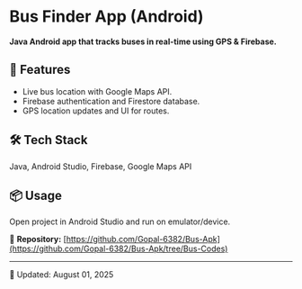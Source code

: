 # Bus Finder App (Android)

**Java Android app that tracks buses in real-time using GPS & Firebase.**

## 🚀 Features
- Live bus location with Google Maps API.
- Firebase authentication and Firestore database.
- GPS location updates and UI for routes.

## 🛠️ Tech Stack
Java, Android Studio, Firebase, Google Maps API

## 📦 Usage
Open project in Android Studio and run on emulator/device.

📂 **Repository:** [https://github.com/Gopal-6382/Bus-Apk](https://github.com/Gopal-6382/Bus-Apk/tree/Bus-Codes)

---
📅 Updated: August 01, 2025

